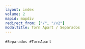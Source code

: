 ```yaml
---
layout: index
volume: 2
mapid: mapdiv
redirect_from: ["/", "/v2"]
modalTitle: Torn Apart / Separados
---
```


<div id="iphone-se-alert" data-i18n="ta-iphone-se-alert" class="d-none alert alert-warning" role="alert">
</div>

<p data-i18n="ta-v2-index-modal"></p>
  
`#Separados #TornApart` &nbsp;<i class="fab fa-twitter"></i>
